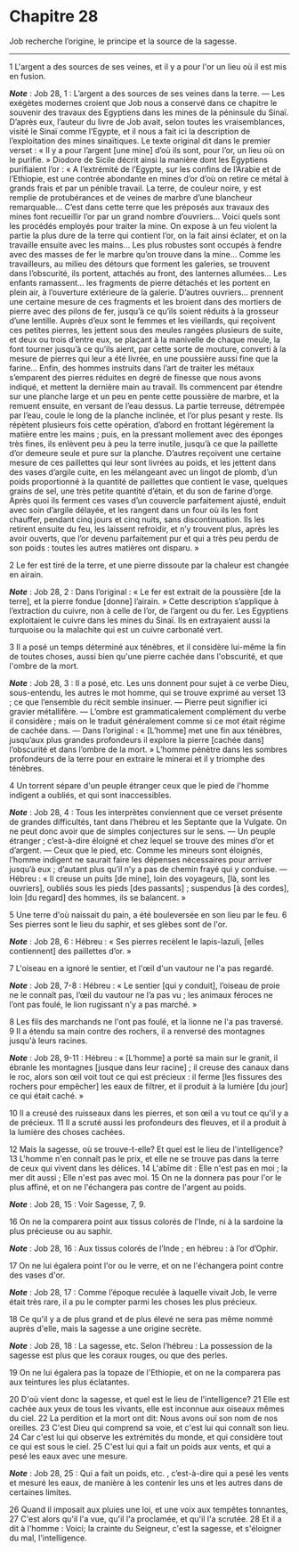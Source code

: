 # Chapitre 28

Job recherche l’origine, le principe et la source de la sagesse.

***

1 L'argent a des sources de ses veines, et il y a pour l'or un lieu où il est mis en fusion.

***Note*** :  Job 28, 1 : L’argent a des sources de ses veines dans la terre. ― Les exégètes modernes croient que Job nous a conservé dans ce chapitre le souvenir des travaux des Egyptiens dans les mines de la péninsule du Sinaï. D’après eux, l’auteur du livre de Job avait, selon toutes les vraisemblances, visité le Sinaï comme l’Egypte, et il nous a fait ici la description de l’exploitation des mines sinaïtiques. Le texte original dit dans le premier verset : « Il y a pour l’argent [une mine] d’où ils sont, pour l’or, un lieu où on le purifie. » Diodore de Sicile décrit ainsi la manière dont les Egyptiens purifiaient l’or : « A l’extrémité de l’Egypte, sur les confins de l’Arabie et de l’Ethiopie, est une contrée abondante en mines d’or d’où on retire ce métal à grands frais et par un pénible travail. La terre, de couleur noire, y est remplie de protubérances et de veines de marbre d’une blancheur remarquable… C’est dans cette terre que les préposés aux travaux des mines font recueillir l’or par un grand nombre
d’ouvriers… Voici quels sont les procédés employés pour traiter la mine. On expose à un feu violent la partie la plus dure de la terre qui contient l’or, on la fait ainsi éclater, et on la travaille ensuite avec les mains… Les plus robustes sont occupés à fendre avec des masses de fer le marbre qu’on trouve dans la mine… Comme les travailleurs, au milieu des détours que forment les galeries, se trouvent dans l’obscurité, ils portent, attachés au front, des lanternes allumées… Les enfants ramassent… les fragments de pierre détachés et les portent en plein air, à l’ouverture extérieure de la galerie. D’autres ouvriers… prennent une certaine mesure de ces fragments et les broient dans des mortiers de pierre avec des pilons de fer, jusqu’à ce qu’ils soient réduits à la grosseur d’une lentille. Auprès d’eux sont le femmes et les vieillards, qui reçoivent ces petites pierres, les jettent sous des meules rangées plusieurs de suite, et deux ou trois d’entre eux, se plaçant à la manivelle de chaque meule, la font
tourner jusqu’à ce qu’ils aient, par cette sorte de mouture, converti à la mesure de pierres qui leur a été livrée, en une poussière aussi fine que la farine… Enfin, des hommes instruits dans l’art de traiter les métaux s’emparent des pierres réduites en degré de finesse que nous avons indiqué, et mettent la dernière main au travail. Ils commencent par étendre sur une planche large et un peu en pente cette poussière de marbre, et la remuent ensuite, en versant de l’eau dessus. La partie terreuse, détrempée par l’eau, coule le long de la planche inclinée, et l’or plus pesant y reste. Ils répètent plusieurs fois cette opération, d’abord en frottant légèrement la matière entre les mains ; puis, en la pressant mollement avec des éponges très fines, ils enlèvent peu à peu la terre inutile, jusqu’à ce que la paillette d’or demeure seule et pure sur la planche. D’autres reçoivent une certaine mesure de ces paillettes qui leur sont livrées au poids, et les jettent dans des vases d’argile cuite, en les mélangeant
avec un lingot de plomb, d’un poids proportionné à la quantité de paillettes que contient le vase, quelques grains de sel, une très petite quantité d’étain, et du son de farine d’orge. Après quoi ils ferment ces vases d’un couvercle parfaitement ajusté, enduit avec soin d’argile délayée, et les rangent dans un four où ils les font chauffer, pendant cinq jours et cinq nuits, sans discontinuation. Ils les retirent ensuite du feu, les laissent refroidir, et n’y trouvent plus, après les avoir ouverts, que l’or devenu parfaitement pur et qui a très peu perdu de son poids : toutes les autres matières ont disparu. »

2 Le fer est tiré de la terre, et une pierre dissoute par la chaleur est changée en airain.

***Note*** :  Job 28, 2 : Dans l’original : « Le fer est extrait de la poussière [de la terre], et la pierre fondue [donne] l’airain. » Cette description s’applique à l’extraction du cuivre, non à celle de l’or, de l’argent ou du fer. Les Egyptiens exploitaient le cuivre dans les mines du Sinaï. Ils en extrayaient aussi la turquoise ou la malachite qui est un cuivre carbonaté vert.

3 Il a posé un temps déterminé aux ténèbres, et il considère lui-même la fin de toutes choses, aussi bien qu'une pierre cachée dans l'obscurité, et que l'ombre de la mort.

***Note*** :  Job 28, 3 : Il a posé, etc. Les uns donnent pour sujet à ce verbe Dieu, sous-entendu, les autres le mot homme, qui se trouve exprimé au verset 13 ; ce que l’ensemble du récit semble insinuer. ― Pierre peut signifier ici gravier métallifère. ― L’ombre est grammaticalement complément du verbe il considère ; mais on le traduit généralement comme si ce mot était régime de cachée dans. ― Dans l’original : « [L’homme] met une fin aux ténèbres, jusqu’aux plus grandes profondeurs il explore la pierre [cachée dans] l’obscurité et dans l’ombre de la mort. » L’homme pénètre dans les sombres profondeurs de la terre pour en extraire le minerai et il y triomphe des ténèbres.

4 Un torrent sépare d'un peuple étranger ceux que le pied de l'homme indigent a oubliés, et qui sont inaccessibles.

***Note*** :  Job 28, 4 : Tous les interprètes conviennent que ce verset présente de grandes difficultés, tant dans l’hébreu et les Septante que la Vulgate. On ne peut donc avoir que de simples conjectures sur le sens. ― Un peuple étranger ; c’est-à-dire éloigné et chez lequel se trouve des mines d’or et d’argent. ― Ceux que le pied, etc. Comme les mineurs sont éloignés, l’homme indigent ne saurait faire les dépenses nécessaires pour arriver jusqu’à eux ; d’autant plus qu’il n’y a pas de chemin frayé qui y conduise. ― Hébreu : « Il creuse un puits [de mine], loin des voyageurs, [là, sont les ouvriers], oubliés sous les pieds [des passants] ; suspendus [à des cordes], loin [du regard] des hommes, ils se balancent. »

5 Une terre d'où naissait du pain, a été bouleversée en son lieu par le feu. 6 Ses pierres sont le lieu du saphir, et ses glèbes sont de l'or.

***Note*** :  Job 28, 6 : Hébreu : « Ses pierres recèlent le lapis-lazuli, [elles contiennent] des paillettes d’or. »

7 L'oiseau en a ignoré le sentier, et l'œil d'un vautour ne l'a pas regardé.

***Note*** :  Job 28, 7-8 : Hébreu : « Le sentier [qui y conduit], l’oiseau de proie ne le connaît pas, l’œil du vautour ne l’a pas vu ; les animaux féroces ne l’ont pas foulé, le lion rugissant n’y a pas marché. »

8 Les fils des marchands ne l'ont pas foulé, et la lionne ne l'a pas traversé. 9 Il a étendu sa main contre des rochers, il a renversé des montagnes jusqu'à leurs racines.

***Note*** :  Job 28, 9-11 : Hébreu : « [L’homme] a porté sa main sur le granit, il ébranle les montagnes [jusque dans leur racine] ; il creuse des canaux dans le roc, alors son œil voit tout ce qui est précieux : il ferme [les fissures des rochers pour empêcher] les eaux de filtrer, et il produit à la lumière [du jour] ce qui était caché. »

10 Il a creusé des ruisseaux dans les pierres, et son œil a vu tout ce qu'il y a de précieux. 11 Il a scruté aussi les profondeurs des fleuves, et il a produit à la lumière des choses cachées.


12 Mais la sagesse, où se trouve-t-elle? Et quel est le lieu de l'intelligence? 13 L'homme n'en connaît pas le prix, et elle ne se trouve pas dans la terre de ceux qui vivent dans les délices. 14 L'abîme dit : Elle n'est pas en moi ; la mer dit aussi ; Elle n'est pas avec moi. 15 On ne la donnera pas pour l'or le plus affiné, et on ne l'échangera pas contre de l'argent au poids.

***Note*** :  Job 28, 15 : Voir Sagesse, 7, 9.

16 On ne la comparera point aux tissus colorés de l'Inde, ni à la sardoine la plus précieuse ou au saphir.

***Note*** :  Job 28, 16 : Aux tissus colorés de l’Inde ; en hébreu : à l’or d’Ophir.

17 On ne lui égalera point l'or ou le verre, et on ne l'échangera point contre des vases d'or.

***Note*** :  Job 28, 17 : Comme l’époque reculée à laquelle vivait Job, le verre était très rare, il a pu le compter parmi les choses les plus précieux.

18 Ce qu'il y a de plus grand et de plus élevé ne sera pas même nommé auprès d'elle, mais la sagesse a une origine secrète.

***Note*** :  Job 28, 18 : La sagesse, etc. Selon l’hébreu : La possession de la sagesse est plus que les coraux rouges, ou que des perles.

19 On ne lui égalera pas la topaze de l'Ethiopie, et on ne la comparera pas aux teintures les plus éclatantes.


20 D'où vient donc la sagesse, et quel est le lieu de l'intelligence? 21 Elle est cachée aux yeux de tous les vivants, elle est inconnue aux oiseaux mêmes du ciel. 22 La perdition et la mort ont dit: Nous avons ouï son nom de nos oreilles. 23 C'est Dieu qui comprend sa voie, et c'est lui qui connaît son lieu. 24 Car c'est lui qui observe les extrémités du monde, et qui considère tout ce qui est sous le ciel. 25 C'est lui qui a fait un poids aux vents, et qui a pesé les eaux avec une mesure.

***Note*** :  Job 28, 25 : Qui a fait un poids, etc. , c’est-à-dire qui a pesé les vents et mesuré les eaux, de manière à les contenir les uns et les autres dans de certaines limites.

26 Quand il imposait aux pluies une loi, et une voix aux tempêtes tonnantes, 27 C'est alors qu'il l'a vue, qu'il l'a proclamée, et qu'il l'a scrutée. 28 Et il a dit à l'homme : Voici; la crainte du Seigneur, c'est la sagesse, et s'éloigner du mal, l'intelligence.

